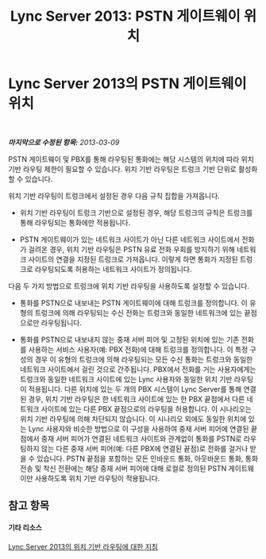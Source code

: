 ﻿---
title: 'Lync Server 2013: PSTN 게이트웨이 위치'
TOCTitle: PSTN 게이트웨이 위치
ms:assetid: 49693a35-fad3-49ee-a71e-c7e4537b79aa
ms:mtpsurl: https://technet.microsoft.com/ko-kr/library/JJ994031(v=OCS.15)
ms:contentKeyID: 52056831
ms.date: 08/10/2015
mtps_version: v=OCS.15
ms.translationtype: HT
---

# Lync Server 2013의 PSTN 게이트웨이 위치

 

_**마지막으로 수정된 항목:** 2013-03-09_

PSTN 게이트웨이 및 PBX를 통해 라우팅된 통화에는 해당 시스템의 위치에 따라 위치 기반 라우팅 제한이 필요할 수 있습니다. 위치 기반 라우팅은 트렁크 기반 단위로 활성화할 수 있습니다.

위치 기반 라우팅이 트렁크에서 설정된 경우 다음 규칙 집합을 가져옵니다.

  - 위치 기반 라우팅이 트렁크 기반으로 설정된 경우, 해당 트렁크의 규칙은 트렁크를 통해 라우팅되는 통화에만 적용됩니다.

  - PSTN 게이트웨이가 있는 네트워크 사이트가 아닌 다른 네트워크 사이트에서 전화가 걸려온 경우, 위치 기반 라우팅은 PSTN 유료 전화 우회를 방지하기 위해 네트워크 사이트의 연결을 지정된 트렁크로 가져옵니다. 이렇게 하면 통화가 지정된 트렁크로 라우팅되도록 허용하는 네트워크 사이트가 정의됩니다.

다음 두 가지 방법으로 트렁크에 위치 기반 라우팅을 사용하도록 설정할 수 있습니다.

  - 통화를 PSTN으로 내보내는 PSTN 게이트웨이에 대해 트렁크를 정의합니다. 이 유형의 트렁크에 의해 라우팅되는 수신 전화는 트렁크와 동일한 네트워크에 있는 끝점으로만 라우팅됩니다.

  - 통화를 PSTN으로 내보내지 않는 중재 서버 피어 및 고정된 위치에 있는 기존 전화를 사용하는 서비스 사용자(예: PBX 전화)에 대해 트렁크를 정의합니다. 이 특정 구성의 경우 이 유형의 트렁크에 의해 라우팅되는 모든 수신 통화는 트렁크와 동일한 네트워크 사이트에서 걸린 것으로 간주됩니다. PBX에서 전화를 거는 사용자에게는 트렁크와 동일한 네트워크 사이트에 있는 Lync 사용자와 동일한 위치 기반 라우팅이 적용됩니다. 다른 위치에 있는 두 개의 PBX 시스템이 Lync Server를 통해 연결된 경우, 위치 기반 라우팅은 한 네트워크 사이트에 있는 한 PBX 끝점에서 다른 네트워크 사이트에 있는 다른 PBX 끝점으로의 라우팅을 허용합니다. 이 시나리오는 위치 기반 라우팅에 의해 차단되지 않습니다. 이 시나리오 외에도 동일한 위치에 있는 Lync 사용자와 비슷한 방법으로 이 구성을 사용하여 중재 서버 피어에 연결된 끝점에서 중재 서버 피어가 연결된 네트워크 사이트와 관계없이 통화를 PSTN로 라우팅하지 않는 다른 중재 서버 피어(예: 다른 PBX에 연결된 끝점)로 전화를 걸거나 받을 수 있습니다. PSTN 끝점을 포함하는 모든 인바운드 통화, 아웃바운드 통화, 통화 전송 및 착신 전환에는 해당 중재 서버 피어에 대해 로컬로 정의된 PSTN 게이트웨이만 사용하도록 위치 기반 라우팅이 적용됩니다.

## 참고 항목

#### 기타 리소스

[Lync Server 2013의 위치 기반 라우팅에 대한 지침](lync-server-2013-guidance-for-location-based-routing.md)

